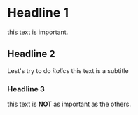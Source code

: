 

# Headline 1 

this text is important.

## Headline 2
Lest's try to do *italics* this text is a subtitle

### Headline 3 
this text is **NOT** as important as the others.
